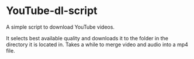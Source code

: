 # YouTube-dl-script
A simple script to download YouTube videos.

It selects best available quality and downloads it to the folder in the directory it is located in.
Takes a while to merge video and audio into a mp4 file.
